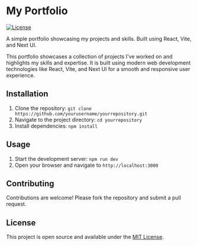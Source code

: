 # My Portfolio

[![License](https://img.shields.io/badge/license-MIT-blue.svg)](https://opensource.org/licenses/MIT)

A simple portfolio showcasing my projects and skills. Built using React, Vite, and Next UI.

This portfolio showcases a collection of projects I've worked on and highlights my skills and expertise. It is built using modern web development technologies like React, Vite, and Next UI for a smooth and responsive user experience.

## Installation

1. Clone the repository: `git clone https://github.com/yourusername/yourrepository.git`
2. Navigate to the project directory: `cd yourrepository`
3. Install dependencies: `npm install`

## Usage

1. Start the development server: `npm run dev`
2. Open your browser and navigate to `http://localhost:3000`

## Contributing

Contributions are welcome! Please fork the repository and submit a pull request.

## License

This project is open source and available under the [MIT License](https://opensource.org/licenses/MIT).
